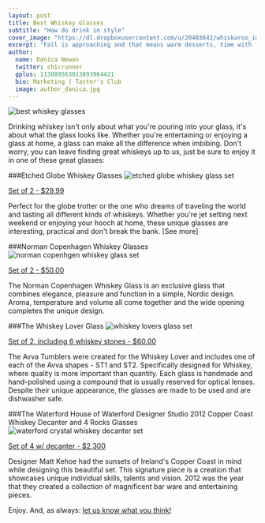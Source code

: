```yaml
---
layout: post
title: Best Whiskey Glasses
subtitle: "How do drink in style"
cover_image: "https://dl.dropboxusercontent.com/u/20403642/whiskaroo_images/whiskaroo_header_images/12.jpg"
excerpt: "Fall is approaching and that means warm desserts, time with family and friends and rich flavors! Cooking with Bourbon adds a unique twist to any dish that you’re making and we wanted to share an amazing Peach Bourbon Pie with.."
author:
  name: Danica Newon
  twitter: chicrunner
  gplus: 113089563013093964421 
  bio: Marketing | Taster's Club
  image: author_danica.jpg
---
```

![best whiskey glasses](https://dl.dropboxusercontent.com/u/20403642/whiskaroo_images/whisky-glasses.jpg)

Drinking whiskey isn't only about what you're pouring into your glass, it's about what the glass looks like. Whether you're entertaining or enjoying a glass at home, a glass can make all the difference when imbibing. Don't worry, you can leave finding great whiskeys up to us, just be sure to enjoy it in one of these great glasses:

###Etched Globe Whiskey Glasses
![etched globe whiskey glass set](https://dl.dropboxusercontent.com/u/20403642/whiskaroo_images/etched-globe-whiskey-glass-set.jpg)

<a style='margin-top: -15px;' href="http://www.wineenthusiast.com/etched-globe-whiskey-glasses-%28set-of-2%29.asp">Set of 2 - $29.99</a>

Perfect for the globe trotter or the one who dreams of traveling the world and tasting all different kinds of whiskeys. Whether you're jet setting next weekend or enjoying your hooch at home, these unique glasses are interesting, practical and don't break the bank. 
[See more]

###Norman Copenhagen Whiskey Glasses
![norman copenhgen whiskey glass set](https://dl.dropboxusercontent.com/u/20403642/whiskaroo_images/norman-Copenhagen-whiskey-glasses-set.jpg)

<a href='http://www.normann-copenhagen.com/Products/Whiskey-Glass?v=120910'>Set of 2 - $50.00</a>

The Norman Copenhagen Whiskey Glass is an exclusive glass that combines elegance, pleasure and function in a simple, Nordic design. Aroma, temperature and volume all come together and the wide opening completes the unique design. 

###The Whiskey Lover Glass 
![whiskey lovers glass set](https://dl.dropboxusercontent.com/u/20403642/whiskaroo_images/whiskey-lovers-glasses-set.jpg)

<a href='https://www.teroforma.com/shop/the-perfect-gift/gifts-for-him/whisky-stones-whisky-lover-set.html'>Set of 2, including 6 whiskey stones - $60.00</a>

The Avva Tumblers were created for the Whiskey Lover and includes one of each of the Avva shapes - ST1 and ST2. Specifically designed for Whiskey, where quality is more important than quantity. Each glass is handmade and hand-polished using a compound that is usually reserved for optical lenses. Despite their unique appearance, the glasses are made to be used and are dishwasher safe.

###The Waterford House of Waterford Designer Studio 2012 Copper Coast Whiskey Decanter and 4 Rocks Glasses
![waterford crystal whiskey decanter set](https://dl.dropboxusercontent.com/u/20403642/whiskaroo_images/waterford-crystal-whiskey-decanter-set.jpg)

<a href='http://www.crystalclassics.com/waterford/designers/159432.htm?gclid=CMCdp-aOjLwCFRKRfgod2GoAAg'>Set of 4 w/ decanter - $2,300</a>

Designer Matt Kehoe had the sunsets of Ireland's Copper Coast in mind while designing this beautiful set. This signature piece is a creation that showcases unique individual skills, talents and vision. 2012 was the year that they created a collection of magnificent bar ware and entertaining pieces.

Enjoy. And, as always: <a href="mailto:info@tastersclub.com?subject=Feedback!">let us know what you think!</a>